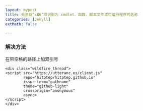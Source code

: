 ```yaml
---
layout: mypost
title: 无法将“x86”项识别为 cmdlet、函数、脚本文件或可运行程序的名称
categories: [Jekyll]
extMath: false

---
```


### 解决方法

在带空格的路径上加双引号

```shell
<div class="wildfire_thread">
<script src="https://utteranc.es/client.js"
        repo="hitptep/hitptep.github.io"
        issue-term="pathname"
        theme="github-light"
        crossorigin="anonymous"
        async>
</script>
</div>
```



<div class="wildfire_thread">
<script src="https://utteranc.es/client.js"
        repo="hitptep/hitptep.github.io"
        issue-term="pathname"
        theme="github-light"
        crossorigin="anonymous"
        async>
</script>
</div>




